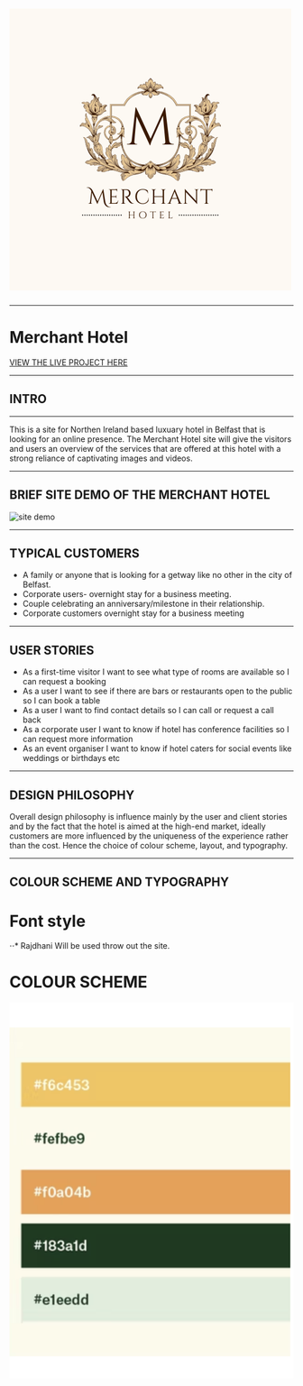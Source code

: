# ![Merchant logo](../docs/Black%20Brown%20Vintage%20Initial%20Baroque%20Style%20Logo.png "Merchant Logo")

___
# Merchant Hotel

[VIEW THE LIVE PROJECT HERE](/)

---
## INTRO
---
 This is a site for Northen Ireland based luxuary hotel in Belfast that is looking for an online presence. The Merchant Hotel site will give the visitors and users an overview of the services that are offered at this hotel with a strong reliance of captivating images and videos. 

--- 
## BRIEF SITE DEMO OF THE MERCHANT HOTEL

![site demo](../docs/)

---
## TYPICAL CUSTOMERS

* A family or anyone that is looking for a getway like no other in the city of Belfast.
* Corporate users- overnight stay for a business meeting.
* Couple celebrating an anniversary/milestone in their relationship.
* Corporate customers overnight stay for a business meeting


---
## USER STORIES
* As a first-time visitor I want to see what type of rooms are available so I can request a booking
* As a user I want to see if there are bars or restaurants open to the public so I can book a table
* As a user I want to find contact details so I can call or request a call back
* As a corporate user I want to know if hotel has conference facilities so I can request more information
* As an event organiser I want to know if hotel caters for social events like weddings or birthdays etc

---

## DESIGN PHILOSOPHY
Overall design philosophy is influence mainly by the user and client stories and by the fact that
the hotel is aimed at the high-end market, ideally customers are more influenced by the uniqueness of the experience rather than the cost. 
Hence the choice of colour scheme, layout, and typography.

---
## COLOUR SCHEME AND TYPOGRAPHY
# Font style 
⋅⋅* Rajdhani Will be used throw out the site.
# COLOUR SCHEME
![Colour Scheme ](../docs/colorscheme.png "Image of the colour scheme colours for the Merchant Hotel ")
